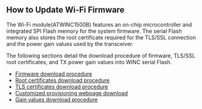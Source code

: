 
## How to Update Wi-Fi Firmware

The Wi-Fi module(ATWINC1500B) features an on-chip microcontroller and integrated SPI Flash memory for the system firmware. The serial Flash memory also stores the root certificate required for the TLS/SSL connection and the power gain values used by the transceiver.

The following sections detail the download procedure of firmware, TLS/SSL root certificates, and TX power gain values into WINC serial Flash.

* [Firmware download procedure](../../docs/wifi/update/download-firmware.md)
* [Root certificates download procedure](../../docs/wifi/update/download-root-certs.md)
* [TLS certificates download procedure](../../docs/wifi/update/download-tls-certs.md)
* [Customized provisioning webpage download](../../docs/wifi/update/customize-provisioning-page.md)
* [Gain values download procedure](../../docs/wifi/update/modify-gain-values.md)
